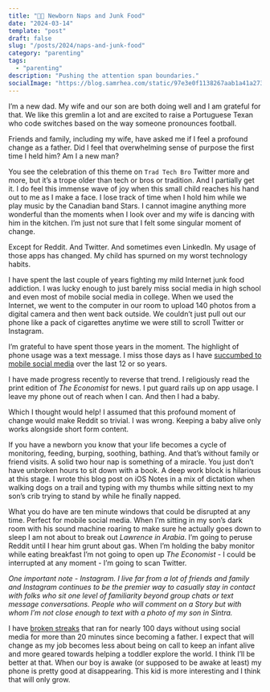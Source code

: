 ```yaml
---
title: "👶🍬 Newborn Naps and Junk Food"
date: "2024-03-14"
template: "post"
draft: false
slug: "/posts/2024/naps-and-junk-food"
category: "parenting"
tags:
  - "parenting"
description: "Pushing the attention span boundaries."
socialImage: "https://blog.samrhea.com/static/97e3e0f1138267aab1a41a27307af5fb/18ee2/photo.avif"
---
```


I’m a new dad. My wife and our son are both doing well and I am grateful for that. We like this gremlin a lot and are excited to raise a Portuguese Texan who code switches based on the way someone pronounces football.

Friends and family, including my wife, have asked me if I feel a profound change as a father. Did I feel that overwhelming sense of purpose the first time I held him? Am I a new man?

You see the celebration of this theme on `Trad Tech Bro` Twitter more and more, but it’s a trope older than tech or bros or tradition. And I partially get it. I do feel this immense wave of joy when this small child reaches his hand out to me as I make a face. I lose track of time when I hold him while we play music by the Canadian band Stars. I cannot imagine anything more wonderful than the moments when I look over and my wife is dancing with him in the kitchen. I’m just not sure that I felt some singular moment of change.

Except for Reddit. And Twitter. And sometimes even LinkedIn. My usage of those apps has changed. My child has spurned on my worst technology habits.

I have spent the last couple of years fighting my mild Internet junk food addiction. I was lucky enough to just barely miss social media in high school and even most of mobile social media in college. When we used the Internet, we went to the computer in our room to upload 140 photos from a digital camera and then went back outside. We couldn’t just pull out our phone like a pack of cigarettes anytime we were still to scroll Twitter or Instagram.

I’m grateful to have spent those years in the moment. The highlight of phone usage was a text message. I miss those days as I have [succumbed to mobile social media](https://blog.samrhea.com/posts/2023/phone-tool) over the last 12 or so years.

I have made progress recently to reverse that trend. I religiously read the print edition of _The Economist_ for news. I put guard rails up on app usage. I leave my phone out of reach when I can. And then I had a baby.

Which I thought would help! I assumed that this profound moment of change would make Reddit so trivial. I was wrong. Keeping a baby alive only works alongside short form content.

If you have a newborn you know that your life becomes a cycle of monitoring, feeding, burping, soothing, bathing. And that’s without family or friend visits. A solid two hour nap is something of a miracle. You just don’t have unbroken hours to sit down with a book. A deep work block is hilarious at this stage. I wrote this blog post on iOS Notes in a mix of dictation when walking dogs on a trail and typing with my thumbs while sitting next to my son’s crib trying to stand by while he finally napped.

What you do have are ten minute windows that could be disrupted at any time. Perfect for mobile social media. When I’m sitting in my son’s dark room with his sound machine roaring to make sure he actually goes down to sleep I am not about to break out _Lawrence in Arabia_. I’m going to peruse Reddit until I hear him grunt about gas. When I’m holding the baby monitor while eating breakfast I’m not going to open up _The Economist_ - I could be interrupted at any moment - I’m going to scan Twitter.

_One important note - Instagram. I live far from a lot of friends and family and Instagram continues to be the premier way to casually stay in contact with folks who sit one level of familiarity beyond group chats or text message conversations. People who will comment on a Story but with whom I’m not close enough to text with a photo of my son in Sintra._

I have [broken streaks](https://blog.samrhea.com/posts/2023/habits-q4) that ran for nearly 100 days without using social media for more than 20 minutes since becoming a father. I expect that will change as my job becomes less about being on call to keep an infant alive and more geared towards helping a toddler explore the world. I think I’ll be better at that. When our boy is awake (or supposed to be awake at least) my phone is pretty good at disappearing. This kid is more interesting and I think that will only grow.

